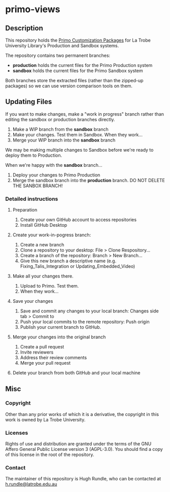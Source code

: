 # primo-views

## Description 
This repository holds the [Primo Customization Packages](https://knowledge.exlibrisgroup.com/Primo/Product_Documentation/Primo/Back_Office_Guide/090Primo_Utilities/The_UI_Customization_Package_Manager) for La Trobe University Library's Production and Sandbox systems.

The repository contains two permanent branches:

- **production** holds the current files for the Primo Production system
- **sandbox** holds the current files for the Primo Sandbox system

Both branches store the extracted files (rather than the zipped-up packages) so we can use version comparison tools on them.


## Updating Files

If you want to make changes, make a "work in progress" branch rather than editing the sandbox or production branches directly.

1. Make a WIP branch from the **sandbox** branch
2. Make your changes. Test them in Sandbox. When they work...
3. Merge your WIP branch into the **sandbox** branch

We may be making multiple changes to Sandbox before we're ready to deploy them to Production.

When we're happy with the **sandbox** branch...
1. Deploy your changes to Primo Production
2. Merge the sandbox branch into the **production** branch. DO NOT DELETE THE SANBOX BRANCH!


### Detailed instructions
1. Preparation
    1. Create your own GitHub account to access repositories
    2. Install GitHub Desktop

2. Create your work-in-pogress branch:
    1. Create a new branch
    2. Clone a repository to your desktop: File > Clone Respository...
    3. Create a branch of the repository: Branch > New Branch...
    4. Give this new branch a descriptive name (e.g. Fixing_Talis_Integration or Updating_Embedded_Video)

3. Make all your changes there. 
    1. Upload to Primo. Test them. 
    2. When they work...

4. Save your changes
    1. Save and commit any changes to your local branch: Changes side tab > Commit to <branchname>
    2. Push your local commits to the remote repository: Push origin
    3. Publish your current branch to GitHub.

5. Merge your changes into the original branch
    1. Create a pull request
    2. Invite reviewers
    3. Address their review comments
    4. Merge your pull request

6. Delete your branch from both GitHub and your local machine


## Misc

### Copyright

Other than any prior works of which it is a derivative, the copyright in this work is owned by La Trobe University.

### Licenses

Rights of use and distribution are granted under the terms of the GNU Affero General Public License version 3 (AGPL-3.0). You should find a copy of this license in the root of the repository.

### Contact

The maintainer of this repository is Hugh Rundle, who can be contacted at h.rundle@latrobe.edu.au

